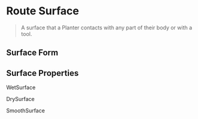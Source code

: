 # Route Surface

> A surface that a Planter contacts with any part of their body or with a tool. 

## Surface Form

## Surface Properties

WetSurface

DrySurface

SmoothSurface

